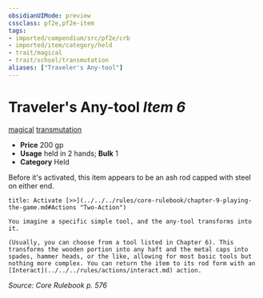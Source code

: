 ```yaml
---
obsidianUIMode: preview
cssclass: pf2e,pf2e-item
tags:
- imported/compendium/src/pf2e/crb
- imported/item/category/held
- trait/magical
- trait/school/transmutation
aliases: ["Traveler's Any-tool"]
---
```

# Traveler's Any-tool *Item 6*  
[magical](magical.md)  [transmutation](transmutation.md)  

- **Price** 200 gp
- **Usage** held in 2 hands; **Bulk** 1
- **Category** Held

Before it's activated, this item appears to be an ash rod capped with steel on either end.

```ad-embed-ability
title: Activate [>>](../../../rules/core-rulebook/chapter-9-playing-the-game.md#Actions "Two-Action")

You imagine a specific simple tool, and the any-tool transforms into it.

(Usually, you can choose from a tool listed in Chapter 6). This transforms the wooden portion into any haft and the metal caps into spades, hammer heads, or the like, allowing for most basic tools but nothing more complex. You can return the item to its rod form with an [Interact](../../../rules/actions/interact.md) action.
```

*Source: Core Rulebook p. 576*
